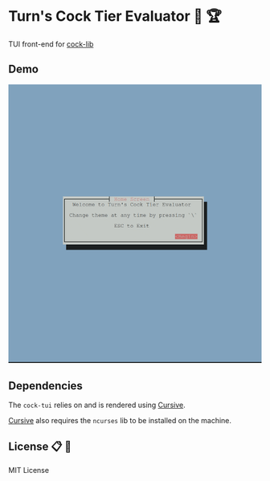# Turn's Cock Tier Evaluator :chicken: :trophy:

TUI front-end for [cock-lib](https://crates.io/crates/cock-lib)

## Demo

![demo](assets/tui-demo.gif)

## Dependencies

The `cock-tui` relies on and is rendered using [Cursive](https://crates.io/crates/cursive).

[Cursive](https://crates.io/crates/cursive) also requires the `ncurses` lib to be installed on the machine.

## License :clipboard: :briefcase:

MIT License

